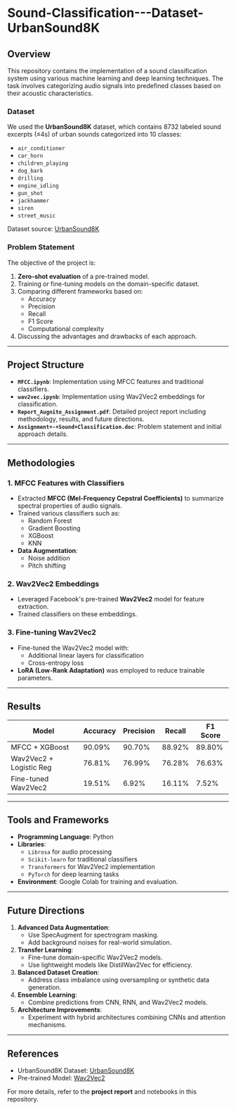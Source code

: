 # Sound-Classification---Dataset-UrbanSound8K

## Overview

This repository contains the implementation of a sound classification system using various machine learning and deep learning techniques. The task involves categorizing audio signals into predefined classes based on their acoustic characteristics. 

### Dataset
We used the **UrbanSound8K** dataset, which contains 8732 labeled sound excerpts (≤4s) of urban sounds categorized into 10 classes:
- `air_conditioner`
- `car_horn`
- `children_playing`
- `dog_bark`
- `drilling`
- `engine_idling`
- `gun_shot`
- `jackhammer`
- `siren`
- `street_music`

Dataset source: [UrbanSound8K](https://huggingface.co/datasets/danavery/urbansound8K)

### Problem Statement
The objective of the project is:
1. **Zero-shot evaluation** of a pre-trained model.
2. Training or fine-tuning models on the domain-specific dataset.
3. Comparing different frameworks based on:
   - Accuracy
   - Precision
   - Recall
   - F1 Score
   - Computational complexity
4. Discussing the advantages and drawbacks of each approach.

---

## Project Structure

- **`MFCC.ipynb`**: Implementation using MFCC features and traditional classifiers.
- **`wav2vec.ipynb`**: Implementation using Wav2Vec2 embeddings for classification.
- **`Report_Augnito_Assignment.pdf`**: Detailed project report including methodology, results, and future directions.
- **`Assignment+-+Sound+Classification.doc`**: Problem statement and initial approach details.

---

## Methodologies

### 1. **MFCC Features with Classifiers**
- Extracted **MFCC (Mel-Frequency Cepstral Coefficients)** to summarize spectral properties of audio signals.
- Trained various classifiers such as:
  - Random Forest
  - Gradient Boosting
  - XGBoost
  - KNN
- **Data Augmentation**:
  - Noise addition
  - Pitch shifting

### 2. **Wav2Vec2 Embeddings**
- Leveraged Facebook's pre-trained **Wav2Vec2** model for feature extraction.
- Trained classifiers on these embeddings.

### 3. **Fine-tuning Wav2Vec2**
- Fine-tuned the Wav2Vec2 model with:
  - Additional linear layers for classification
  - Cross-entropy loss
- **LoRA (Low-Rank Adaptation)** was employed to reduce trainable parameters.

---

## Results

| Model                  | Accuracy | Precision | Recall  | F1 Score |
|------------------------|----------|-----------|---------|----------|
| MFCC + XGBoost         | 90.09%   | 90.70%    | 88.92%  | 89.80%   |
| Wav2Vec2 + Logistic Reg| 76.81%   | 76.99%    | 76.28%  | 76.63%   |
| Fine-tuned Wav2Vec2    | 19.51%   | 6.92%     | 16.11%  | 7.52%    |

---

## Tools and Frameworks

- **Programming Language**: Python
- **Libraries**:
  - `Librosa` for audio processing
  - `Scikit-learn` for traditional classifiers
  - `Transformers` for Wav2Vec2 implementation
  - `PyTorch` for deep learning tasks
- **Environment**: Google Colab for training and evaluation.

---

## Future Directions

1. **Advanced Data Augmentation**:
   - Use SpecAugment for spectrogram masking.
   - Add background noises for real-world simulation.
2. **Transfer Learning**:
   - Fine-tune domain-specific Wav2Vec2 models.
   - Use lightweight models like DistilWav2Vec for efficiency.
3. **Balanced Dataset Creation**:
   - Address class imbalance using oversampling or synthetic data generation.
4. **Ensemble Learning**:
   - Combine predictions from CNN, RNN, and Wav2Vec2 models.
5. **Architecture Improvements**:
   - Experiment with hybrid architectures combining CNNs and attention mechanisms.

---

## References
- UrbanSound8K Dataset: [UrbanSound8K](https://urbansounddataset.weebly.com/urbansound8k.html)
- Pre-trained Model: [Wav2Vec2](https://arxiv.org/abs/2109.15053)

For more details, refer to the **project report** and notebooks in this repository.
